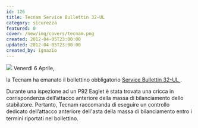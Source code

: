 ```yaml
---
id: 126
title: Tecnam Service Bullettin 32-UL
category: sicurezza
featured: 0
cover: /new/img/covers/tecnam.png
created: 2012-04-05T23:00:00
updated: 2012-04-05T23:00:00
created_by: ignazio
---
```


<img src="/new/img/covers/tecnam.png" class="float-start mr-3 mb-3 w-[200px]"/>
Venerdì 6 Aprile,
 
 la Tecnam ha emanato il bollettino obbligatorio
 <a href="/docs/Tecnam.SB032-UL.pdf" target="_blank" title="Tecnam SB 22 -UL">
  Service Bullettin 32-UL
 </a>
 .
 
 <span style="line-height: 1.3em;">
  Durante una ispezione ad un P92 Eaglet è stata trovata una cricca in corrispondenza dell’attacco anteriore della massa di bilanciamento dello stabilatore.
 </span>
 
 <span style="line-height: 1.3em;">
  Pertanto, Tecnam raccomanda di eseguire un controllo dedicato dell’attacco anteriore dell'asta della massa di bilanciamento entro i termini riportati nel bollettino.
 </span>
</p>
